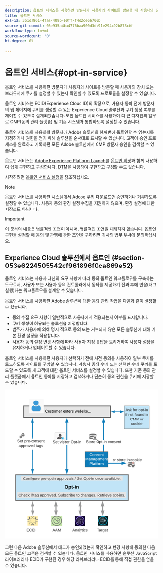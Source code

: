 ```yaml
---
description: 옵트인 서비스를 사용하면 방문자가 사용자의 사이트를 방문할 때 사용자의 장치 또는 브라우저에 쿠키를 설정할 수 있는지 확인할 수 있도록 프로토콜을 설정할 수 있습니다.
title: 옵트인 서비스
exl-id: 351da861-4faa-409b-b0ff-f4d2ce66700b
source-git-commit: 06e935a4ba4776baa900d3dc91e294c92b873c0f
workflow-type: tm+mt
source-wordcount: '0'
ht-degree: 0%

---
```


# 옵트인 서비스{#opt-in-service}

옵트인 서비스를 사용하면 방문자가 사용자의 사이트를 방문할 때 사용자의 장치 또는 브라우저에 쿠키를 설정할 수 있는지 확인할 수 있도록 프로토콜을 설정할 수 있습니다.

옵트인 서비스는 ECID(Experience Cloud ID)의 확장으로, 사용자 동의 전에 방문자의 웹 페이지에 쿠키를 생성할 수 있는 Experience Cloud 솔루션과 쿠키 생성 여부를 제어할 수 있도록 설계되었습니다. 또한 옵트인 서비스를 사용하여 더 큰 디자인의 일부로 CMP(동의 관리 플랫폼) 및 기존 시스템과 통합하도록 설정할 수 있습니다.

옵트인 서비스를 사용하여 방문자가 Adobe 솔루션을 한꺼번에 옵트인할 수 있는지를 지정하거나 권한을 얻기 위해 솔루션을 순서대로 표시할 수 있습니다. 고객이 승인 프로세스를 완료하고 기록하면 모든 Adobe 솔루션에서 CMP 방문자 승인을 검색할 수 있습니다.

옵트인 서비스는 [Adobe Experience Platform Launch](https://experienceleague.adobe.com/docs/launch/using/home.html)를 [옵트인 확장](../../implementation-guides/opt-in-service/launch.md)과 함께 사용하여 쉽게 구현하고 구성합니다. [DTM](../../implementation-guides/opt-in-service/optin-dtm.md)을 사용하여 구현하고 구성할 수도 있습니다.

시작하려면 [옵트인 서비스 설정](../../implementation-guides/opt-in-service/getting-started.md)을 참조하십시오.

>[!NOTE]
>
>옵트인 서비스를 사용하면 시스템에서 Adobe 쿠키 다운로드만 승인하거나 거부하도록 설정할 수 있습니다. 사용자 동의 환경 설정 수집을 지원하지 않으며, 환경 설정에 대한 저장소도 아닙니다.

>[!IMPORTANT]
>
>이 문서의 내용은 법률적인 조언이 아니며, 법률적인 조언을 대체하지 않습니다. 옵트인 구현을 설정할 때 동의 및 관행에 관한 조언을 구하려면 귀사의 법무 부서에 문의하십시오.

## Experience Cloud 솔루션에서 옵트인 {#section-053e6224505542cf961896f0ca869e52}

옵트인 서비스는 사용자 자신의 요구 사항에 따라 동의 옵트인 워크플로우를 구축하는 도구로서, 사용자 또는 사용자 동의 컨트롤러에서 동의를 제공하기 전과 후에 반응(태그 실행)하는 워크플로우를 설계할 수 있습니다.

옵트인 서비스를 사용하면 Adobe 솔루션에 대한 동의 관리 작업을 다음과 같이 설정할 수 있습니다.

* 동의 수집 요구 사항이 일반적으로 사용자에게 적용되는지 여부를 표시합니다.
* 쿠키 생성이 허용되는 솔루션을 지정합니다.
* 범주가 사용자에 의해 명시 적으로 동의 또는 거부되지 않은 모든 솔루션에 대해 기본 환경 설정을 적용합니다.
* 사용자 동의 설정 변경 사항에 따라 사용자 지정 응답을 트리거하여 사용자 설정을 유지하거나 업데이트할 수 있습니다.

옵트인 서비스를 사용하면 사용자가 선택하기 전에 사전 동의를 사용하여 일부 쿠키를 로드하도록 사이트를 구성할 수 있습니다. 사용자 동의 후에 또는 선택한 후에 쿠키를 로드할 수 있도록 새 고객에 대한 옵트인 서비스를 설정할 수 있습니다. 또한 기존 동의 관리 플랫폼에서 옵트인 동의를 저장하고 검색하거나 단순히 동의 권한을 쿠키에 저장할 수 있습니다.

![](assets/Opt-in-approval.png)

그런 다음 Adobe 솔루션에서 태그가 승인되었는지 확인하고 변경 사항에 동의한 다음 모든 옵트인 고객을 검색할 수 있습니다. 옵트인 서비스를 사용하면 솔루션 JavaScript 라이브러리나 ECID가 구현된 경우 해당 라이브러리나 ECID를 통해 직접 권한을 얻을 수 있습니다.
